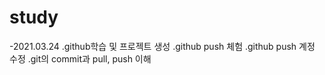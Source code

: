 # study

-2021.03.24
.github학습 및 프로젝트 생성
.github push 체험
.github push 계정 수정
.git의 commit과 pull, push 이해
